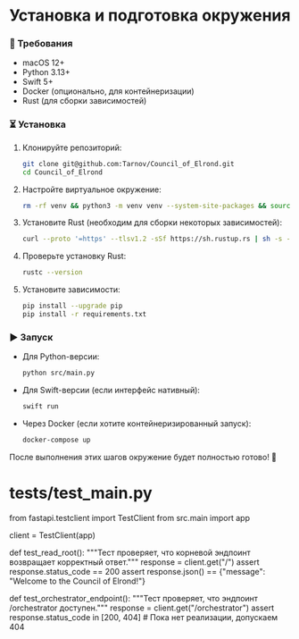 # Установка и подготовка окружения

### 🔧 Требования
- macOS 12+
- Python 3.13+
- Swift 5+
- Docker (опционально, для контейнеризации)
- Rust (для сборки зависимостей)

### ⏳ Установка
1. Клонируйте репозиторий:
   ```sh
   git clone git@github.com:Tarnov/Council_of_Elrond.git
   cd Council_of_Elrond
   ```

2. Настройте виртуальное окружение:
   ```sh
   rm -rf venv && python3 -m venv venv --system-site-packages && source venv/bin/activate
   ```

3. Установите Rust (необходим для сборки некоторых зависимостей):
   ```sh
   curl --proto '=https' --tlsv1.2 -sSf https://sh.rustup.rs | sh -s -- -y && source $HOME/.cargo/env
   ```

4. Проверьте установку Rust:
   ```sh
   rustc --version
   ```

5. Установите зависимости:
   ```sh
   pip install --upgrade pip
   pip install -r requirements.txt
   ```

### ▶️ Запуск
- Для Python-версии:
   ```sh
   python src/main.py
   ```
- Для Swift-версии (если интерфейс нативный):
   ```sh
   swift run
   ```
- Через Docker (если хотите контейнеризированный запуск):
   ```sh
   docker-compose up
   ```

После выполнения этих шагов окружение будет полностью готово! 🚀

# tests/test_main.py

from fastapi.testclient import TestClient
from src.main import app

client = TestClient(app)

def test_read_root():
    """Тест проверяет, что корневой эндпоинт возвращает корректный ответ."""
    response = client.get("/")
    assert response.status_code == 200
    assert response.json() == {"message": "Welcome to the Council of Elrond!"}

def test_orchestrator_endpoint():
    """Тест проверяет, что эндпоинт /orchestrator доступен."""
    response = client.get("/orchestrator")
    assert response.status_code in [200, 404]  # Пока нет реализации, допускаем 404
